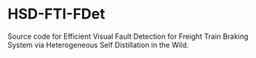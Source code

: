 # HSD-FTI-FDet
Source code for Efficient Visual Fault Detection for Freight Train Braking System via Heterogeneous Self Distillation in the Wild.
